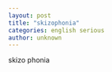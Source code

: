```yaml
---
layout: post
title: "skizophonia"
categories: english serious
author: unknown
---
```


skizo phonia
